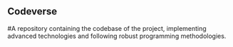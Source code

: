 ## Codeverse
#A repository containing the codebase of the project, implementing advanced technologies and following robust programming methodologies.
  
              
               
          
